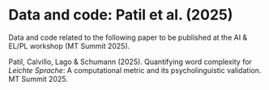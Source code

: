 # Data and code: Patil et al. (2025)
Data and code related to the following paper to be published at the AI &amp; EL/PL workshop (MT Summit 2025).

Patil, Calvillo, Lago & Schumann (2025). Quantifying word complexity for _Leichte Sprache_: A computational metric and its psycholinguistic validation. MT Summit 2025.
